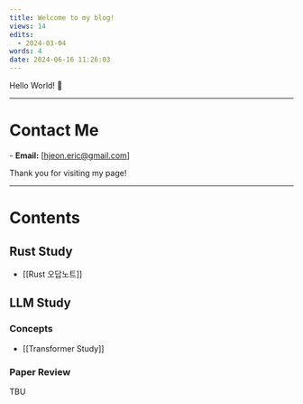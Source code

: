 ```yaml
---
title: Welcome to my blog!
views: 14
edits:
  - 2024-03-04
words: 4
date: 2024-06-16 11:26:03
---
```


Hello World! 👋

---

# Contact Me 

- **Email:** [hjeon.eric@gmail.com] 

Thank you for visiting my page!

____
# Contents

## Rust Study
- [[Rust 오답노트]]

## LLM Study
### Concepts
- [[Transformer Study]]
### Paper Review
TBU
